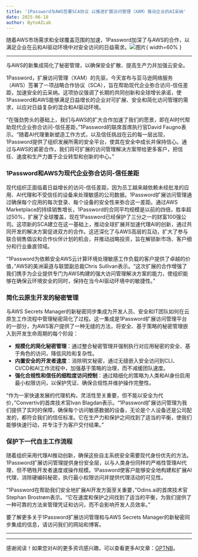 ```yaml
---
title: '1Password与AWS签署SCA协议 以推进扩展访问管理（XAM）推动企业的AI采纳'
date: 2025-06-18
author: ByteAILab
---
```


随着AWS市场需求和全球覆盖范围的加速，1Password加深了与AWS的合作，以满足企业在云和AI驱动环境中对安全访问的日益需求。![图片](https://ai-techpark.com/wp-content/uploads/1Password-2.jpg){ width=60% }

---
与AWS的新集成简化了秘密管理，以确保安全扩散、提高生产力并加强云安全。

1Password，扩展访问管理（XAM）的先驱，今天宣布与亚马逊网络服务（AWS）签署了一项战略合作协议（SCA），旨在帮助现代企业弥合访问-信任差距，加速安全的云采纳。这项协议强调了长期的共同创新和全球增长承诺，使1Password和AWS能够满足日益增长的企业对可扩展、安全和简化访问管理的需求，以应对日益复杂的混合和AI驱动环境。

“在强劲势头的基础上，我们与AWS的扩大合作加速了我们的愿景，即在AI时代帮助现代企业弥合访问-信任差距，”1Password的联席首席执行官David Faugno表示。“随着AI代理重新塑造工作方式，以及信任挑战在云的每一层出现，1Password提供了组织发展所需的安全平台，使其在安全中成长并保持信心。通过与AWS的紧密合作，我们将可扩展的访问管理解决方案带给更多客户，把信任、速度和生产力置于企业转型和创新的中心。”

### 1Password和AWS为现代企业弥合访问-信任差距

现代组织正面临着日益增长的访问-信任差距，因为员工越来越依赖未经批准的应用、AI代理和不受信任的设备来处理敏感的公司数据。1Password扩展访问管理通过确保每个应用的每次登录、每个设备的安全性来弥合这一差距。通过AWS Marketplace的持续销售增长，1Password的合同平均规模是以前的四倍，胜率超过50%，扩展了全球覆盖，现在1Password已经保护了三分之一的财富100强公司。这项新的SCA建立在这一基础上，推动全球扩展并加速代理AI的创新，通过共同开发的解决方案促进双方的合作。这还深化了与AWS高层的互动，扩大了参与联合销售倡议和合作伙伴计划的机会，并推动战略投资，旨在解锁新市场、客户细分和行业垂直领域。

“1Password为依赖安全AWS云计算环境处理敏感工作负载的客户提供了卓越的价值，”AWS的美洲渠道与联盟副总裁Chris Sullivan表示。“这次扩展的合作增强了我们携手为企业提供专门为AWS构建的强大访问管理解决方案的能力，使组织能够在确保云环境安全的同时，保持在当今AI驱动环境中的敏捷性。”

### 简化云原生开发的秘密管理

与AWS Secrets Manager的新秘密同步集成为开发人员、安全和IT团队如何在云原生工作流程中管理秘密简化了过程。这一集成是1Password扩展访问管理平台的一部分，为AWS客户提供了一种无缝的方法，将安全、基于策略的秘密管理嵌入到开发生命周期的每个阶段：

- **规模化的简化秘密管理**：通过整合秘密管理并强制执行对应用秘密的安全、基于角色的访问，降低风险和复杂性。
- **内置安全的开发者速度**：消除明文秘密，通过无缝嵌入安全访问到CLI、CI/CD和AI工作流程中，加强基于策略的治理，而不减缓团队速度。
- **强化合规性和信任的细粒度访问控制**：通过精细化的策略为人类和AI身份启用最小权限访问，以保护凭证、确保合规性并维护操作完整性。

“作为一家快速发展的代理机构，灵活性至关重要，但不能以安全为代价，”Convertiv的首席技术官Ivan Blagdan表示。“1Password扩展访问管理为我们提供了实时的保障，确保每个访问敏感数据的设备，无论是个人设备还是公司配发的，都符合我们的信任标准。它在生产力和保护之间找到了适当的平衡，使我们能够快速行动，并专注于为客户交付结果。”

### 保护下一代自主工作流程

随着组织采用代理AI推动创新，确保这些自主系统安全需要现代身份优先的方法。1Password扩展访问管理提供身份安全层，以与人类身份同样的严格性管理AI代理，但不牺牲开发者速度或操作规模。1Password使客户能够安全地构建和扩展AI代理，消除硬编码秘密，执行最小权限访问并提供代理活动的可见性。

“1Password在帮助我们安全地扩展AI开发方面至关重要，”Odins.ai的首席技术官Stephan Brostrøm表示。“它在速度和保护之间找到了适当的平衡，为我们提供了一种可靠的方法来管理凭证和访问，而不会影响开发人员效率。”

要了解更多关于1Password扩展访问管理和与AWS Secrets Manager的新秘密同步集成的信息，请访问我们的网站和博客。

---
---
感谢阅读！如果您对AI的更多资讯感兴趣，可以查看更多AI文章：[GPTNB](https://gptnb.com)。